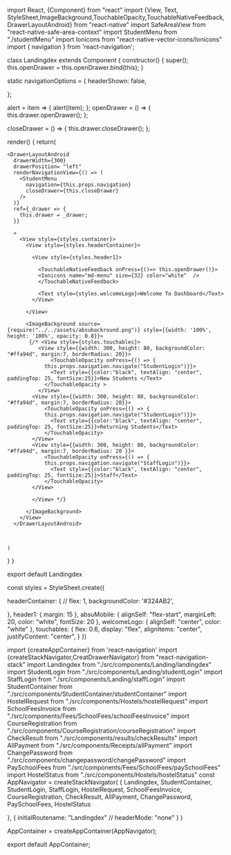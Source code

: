 import React, {Component} from "react"
import {View, Text, StyleSheet,ImageBackground,TouchableOpacity,TouchableNativeFeedback,DrawerLayoutAndroid} from "react-native"
import SafeAreaView from "react-native-safe-area-context"
import StudentMenu from "./studentMenu"
import Ionicons from "react-native-vector-icons/Ionicons"
import { navigation } from 'react-navigation';


class Landingdex extends Component {
   constructor() {
        super();
        this.openDrawer = this.openDrawer.bind(this);
    }

  static navigationOptions = {
    headerShown: false,
  
  };

  alert = item => {
    alert(item);
  };
  openDrawer = () => {
    this.drawer.openDrawer();
  };

  closeDrawer = () => {
    this.drawer.closeDrawer();
  };
  




  render() {
    return(
    
    <DrawerLayoutAndroid
      drawerWidth={300}
      drawerPosition= "left"
      renderNavigationView={() => (
        <StudentMenu
          navigation={this.props.navigation}
          closeDrawer={this.closeDrawer}
        />
      )}
      ref={_drawer => {
        this.drawer = _drawer;
      }}

      >
        <View style={styles.container}>
          <View style={styles.headerContainer}>
           
            <View style={styles.header1}>
          
              <TouchableNativeFeedback onPress={()=> this.openDrawer()}>
              <Ionicons name="md-menu" size={32} color="white"  />
              </TouchableNativeFeedback>
  
              <Text style={styles.welcomeLogo}>Welcome To Dashboard</Text>
            </View>
          
          </View>

          <ImageBackground source={require("../../assets/absubackround.png")} style={{width: '100%', height: '100%', opacity: 0.8}}>
           {/* <View style={styles.touchables}>
              <View style={{width: 300, height: 80, backgroundColor: "#ffa94d", margin:7, borderRadius: 20}}>
                  <TouchableOpacity onPress={() => {
                this.props.navigation.navigate("StudentLogin")}}>
                  <Text style={{color:"black", textAlign: "center", paddingTop: 25, fontSize:25}}>New Students </Text>
                </TouchableOpacity >
              </View>
            <View style={{width: 300, height: 80, backgroundColor: "#ffa94d", margin:7, borderRadius: 20}}>
                <TouchableOpacity onPress={() => {
                this.props.navigation.navigate("StudentLogin")}}>
                  <Text style={{color:"black", textAlign: "center", paddingTop: 25, fontSize:25}}>Returning Students</Text>
                </TouchableOpacity>
            </View>
            <View style={{width: 300, height: 80, backgroundColor: "#ffa94d", margin:7, borderRadius: 20 }}>
                <TouchableOpacity onPress={() => {
                this.props.navigation.navigate("StaffLogin")}}>
                  <Text style={{color:"black", textAlign: "center", paddingTop: 25, fontSize:25}}>Staff</Text>
                </TouchableOpacity>
            </View>
          
            </View> */}
          
          </ImageBackground>
        </View>
      </DrawerLayoutAndroid>
    
     
     
    )
  }
}

export default Landingdex




const styles = StyleSheet.create({

  headerContainer: {
    //  flex: 1,
     backgroundColor: '#324AB2',
  
   },
   header1: {
     margin: 15
   },
  absuMobile: {
    alignSelf: "flex-start",
    marginLeft: 20,
    color: "white",
    fontSize: 20
  },
  welcomeLogo: {
    alignSelf: "center",
    color: "white"
  },
  touchables: {
    flex: 0.6,
    display: "flex",
    alignItems: "center",
    justifyContent: "center",
  }
})










import {createAppContainer} from 'react-navigation'
import {createStackNavigator,CreatDrawerNavigator} from "react-navigation-stack"
import Landingdex from "./src/components/Landing/landingdex"
import StudentLogin from "./src/components/Landing/studentLogin"
import StaffLogin from "./src/components/Landing/staffLogin"
import StudentContainer from "./src/components/StudentContainer/studentContainer"
import HostelRequest from "./src/components/Hostels/hostelRequest"
import SchoolFeesInvoice from "./src/components/Fees/SchoolFees/schoolFeesInvoice"
import CourseRegistration from "./src/components/CourseRegistration/courseRegistration"
import CheckResult from "./src/components/results/checkResults"
import AllPayment from "./src/components/Receipts/allPayment"
import ChangePassword from "./src/components/changepassword/changePassword"
import PaySchoolFees from "./src/components/Fees/SchoolFees/paySchoolFees"
import HostelStatus from "./src/components/Hostels/hostelStatus"
const AppNavigator = createStackNavigator(
{
Landingdex,
StudentContainer,
StudentLogin,
StaffLogin,
HostelRequest,
SchoolFeesInvoice,
CourseRegistration,
CheckResult,
AllPayment,
ChangePassword,
PaySchoolFees,
HostelStatus

},
{
  initialRoutename: "Landingdex"
  // headerMode: "none"
}
)

AppContainer = createAppContainer(AppNavigator);

export default AppContainer;